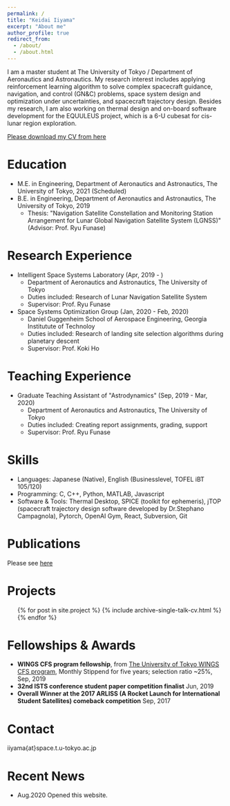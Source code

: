 ```yaml
---
permalink: /
title: "Keidai Iiyama"
excerpt: "About me"
author_profile: true
redirect_from: 
  - /about/
  - /about.html
---
```



I am a master student at The University of Tokyo / Department of Aeronautics and Astronautics. My research interest includes applying reinforcement learning algorithm to solve complex spacecraft guidance, navigation, and control (GN&C) problems, space system design and optimization under uncertainties, and spacecraft trajectory design. Besides my research, I am also working on thermal design and on-board software development for the EQUULEUS project, which is a 6-U cubesat for cis-lunar region exploration.

[Please download my CV from here](/files/iiyama_keidai-CV.pdf)

Education
======
* M.E. in Engineering, Department of Aeronautics and Astronautics, The University of Tokyo, 2021 (Scheduled)
* B.E. in Engineering, Department of Aeronautics and Astronautics, The University of Tokyo, 2019 
  * Thesis: "Navigation Satellite Constellation and Monitoring Station Arrangement for Lunar Global Navigation Satellite System (LGNSS)" (Advisor: Prof. Ryu Funase)

Research Experience
======
* Intelligent Space Systems Laboratory (Apr, 2019 - )
  * Department of Aeronautics and Astronautics, The University of Tokyo
  * Duties included: Research of Lunar Navigation Satellite System
  * Supervisor: Prof. Ryu Funase
* Space Systems Optimization Group (Jan, 2020 - Feb, 2020)
  * Daniel Guggenheim School of Aerospace Engineering, Georgia Institutute of Technoloy
  * Duties included: Research of landing site selection algorithms during planetary descent
  * Supervisor: Prof. Koki Ho

Teaching Experience
======
* Graduate Teaching Assistant of "Astrodynamics" (Sep, 2019 - Mar, 2020)
  * Department of Aeronautics and Astronautics, The University of Tokyo
  * Duties included: Creating report assignments, grading, support
  * Supervisor: Prof. Ryu Funase
  
Skills
======
* Languages: Japanese (Native), English (Businesslevel, TOFEL iBT 105/120)
* Programming: C, C++, Python, MATLAB, Javascript
* Software & Tools: Thermal Desktop, SPICE (toolkit for ephemeris), jTOP (spacecraft trajectory design software developed by Dr.Stephano Campagnola), Pytorch, OpenAI Gym, React, Subversion, Git

Publications
======
Please see [here](/publications/)
  
Projects
======
<ul>
{% for post in site.project %}
  {% include archive-single-talk-cv.html %}
{% endfor %}
</ul>
  
Fellowships & Awards
======
* **WINGS CFS program fellowship**,  from [The University of Tokyo WINGS CFS program](http://cfs.t.u-tokyo.ac.jp/), Monthly Stippend for five years; selection ratio ~25%, Sep, 2019
* **32nd ISTS conference student paper competition finalist**  Jun, 2019
* **Overall Winner at the 2017 ARLISS (A Rocket Launch for International Student Satellites) comeback competition** Sep, 2017

Contact
======
iiyama{at}space.t.u-tokyo.ac.jp

Recent News
======
- Aug.2020 Opened this website.